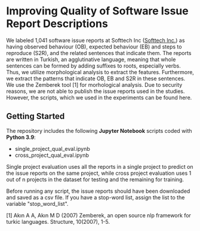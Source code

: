 # Improving Quality of Software Issue Report Descriptions

We labeled 1,041 software issue reports at Softtech Inc ([Softtech Inc.](https://softtech.com.tr/)) as having observed behaviour (OB), expected behaviour (EB) and steps to reproduce (S2R), and the related sentences that indicate them. The reports are written in Turkish, an agglutinative language, meaning that whole sentences can be formed by adding suffixes to roots, especially verbs. Thus, we utilize morphological analysis to extract the features. Furthermore, we extract the patterns that indicate OB, EB and S2R in these sentences. We use the Zemberek tool [1] for morhological analysis. Due to security reasons, we are not able to publish the issue reports used in the studies. However, the scripts, which we used in the experiments can be found here.

## Getting Started

The repository includes the following **Jupyter Notebook** scripts coded with **Python 3.9**: 

* single_project_qual_eval.ipynb
* cross_project_qual_eval.ipynb

Single project evaluation uses all the reports in a single project to predict on the issue reports on the same project, while cross project evaluation uses 1 out of n projects in the dataset for testing and the remaining for training. 

Before running any script, the issue reports should have been downloaded and saved as a csv file. If you have a stop-word list, assign the list to the variable "stop_word_list". 

[1] Akın A A, Akın M D (2007) Zemberek, an open source nlp framework for turkic languages. Structure, 10(2007), 1-5.
